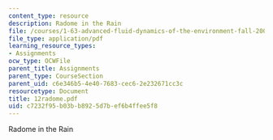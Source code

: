 ```yaml
---
content_type: resource
description: Radome in the Rain
file: /courses/1-63-advanced-fluid-dynamics-of-the-environment-fall-2002/c7232f95b03bb8925d7bef6b4ffee5f8_12radome.pdf
file_type: application/pdf
learning_resource_types:
- Assignments
ocw_type: OCWFile
parent_title: Assignments
parent_type: CourseSection
parent_uid: c6e346b5-4e40-7683-cec6-2e232671cc3c
resourcetype: Document
title: 12radome.pdf
uid: c7232f95-b03b-b892-5d7b-ef6b4ffee5f8
---
```

Radome in the Rain

